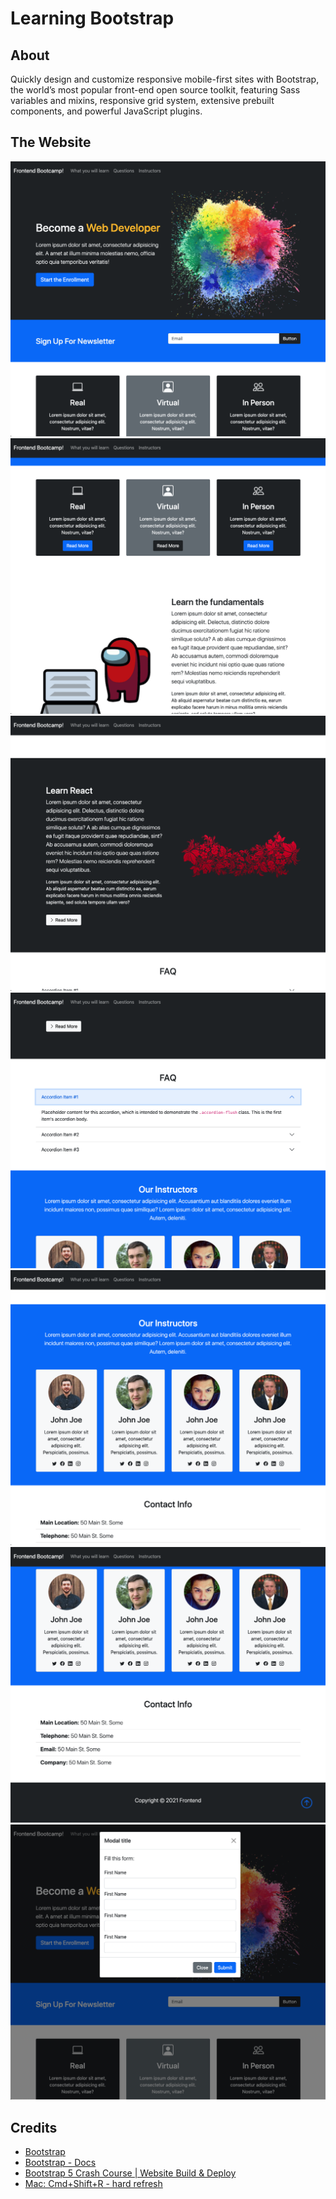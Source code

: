 # Learning Bootstrap

## About

Quickly design and customize responsive mobile-first sites with Bootstrap, the world’s most popular front-end open source toolkit, featuring Sass variables and mixins, responsive grid system, extensive prebuilt components, and powerful JavaScript plugins.

## The Website

![](static/img/s1.png)
![](static/img/s2.png)
![](static/img/s3.png)
![](static/img/s4.png)
![](static/img/s5.png)
![](static/img/s6.png)
![](static/img/s7.png)


## Credits

- [Bootstrap](https://getbootstrap.com/)
- [Bootstrap - Docs](https://getbootstrap.com/docs/5.0/getting-started/introduction/)
- [Bootstrap 5 Crash Course | Website Build & Deploy](https://www.youtube.com/watch?v=4sosXZsdy-s&ab_channel=TraversyMedia)
- [Mac: Cmd+Shift+R - hard refresh](https://stackoverflow.com/questions/41144565/flask-does-not-see-change-in-js-file)















